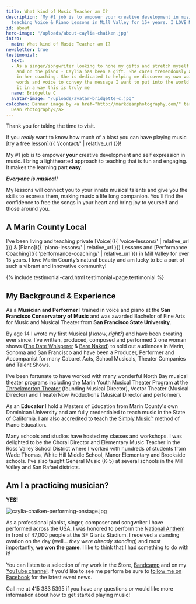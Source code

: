 ```yaml
---
title: What kind of Music Teacher am I?
description: 'My #1 job is to empower your creative development in music. I''ve been
  teaching Voice & Piano Lessons in Mill Valley for 15+ years. I LOVE Marin County!'
id: about
hero-image: "/uploads/about-caylia-chaiken.jpg"
intro:
  main: What kind of Music Teacher am I?
newsletter: true
testimonial:
  text:
  - As a singer/songwriter looking to hone my gifts and stretch myself both vocally
    and on the piano - Caylia has been a gift. She cares tremendously and is truthful
    in her coaching. She is dedicated to helping me discover my own voice, use my
    words and voice to convey the message I want to put into the world and express
    it in a way this is truly me
  name: Bridgette C
  avatar-image: "/uploads/avatar-bridgette-c.jpg"
colophon: Banner image by <a href="http://markdeanphotography.com/" target="_blank">Mark
  Dean Photography</a>
---
```


Thank you for taking the time to visit.

If you *really* want to know how much of a blast you can have playing music [try a free lesson]({{ '/contact/' | relative_url }})!

My #1 job is to empower **your** creative development and self expression in music. I bring a lighthearted approach to teaching that is fun and engaging. It makes the learning part **easy**.

***Everyone is musical!***

My lessons will connect you to your innate musical talents and give you the skills to express them, making music a life long companion. You'll find the confidence to free the songs in your heart and bring joy to yourself and those around you.

## A Marin County Local

I've been living and teaching private [Voice]({{ 'voice-lessons/' | relative_url }}) & [Piano]({{ 'piano-lessons/' | relative_url }}) Lessons and [Performance Coaching]({{ 'performance-coaching/' | relative_url }}) in Mill Valley for over 15 years. I love Marin County’s natural beauty and am lucky to be a part of such a vibrant and innovative community!

{% include testimonial-card.html testimonial=page.testimonial %}

## My Background & Experience

As a **Musician and Performer** I trained in voice and piano at the **San Francisco Conservatory of Music** and was awarded Bachelor of Fine Arts for Music and Musical Theater from **San Francisco State University**.

By age 14 I wrote my first Musical (*I know, right?*) and have been creating ever since. I’ve written, produced, composed and performed 2 one woman shows ([The Date Whisperer](https://chaikenmusic.bandcamp.com/album/caylia-chaiken-the-date-whisperer) & [Bare Naked](https://chaikenmusic.bandcamp.com/album/caylia-chaiken-bare-naked)) to sold out audiences in Marin, Sonoma and San Francisco and have been a Producer, Performer and Accompanist for many Cabaret Acts,  School Musicals, Theater Companies and Talent Shows.

I've been fortunate to have worked with many wonderful North Bay musical theater programs including the Marin Youth Musical Theater Program at the [Throckmorton Theater](http://throckmortontheatre.org/) (founding Musical Director), Vector Theater (Musical Director) and TheaterNow Productions (Musical Director and performer).

As an **Educator** I hold a Masters of Education from Marin County's own Dominican University and am fully credentialed to teach music in the State of California. I am also accredited to teach the [Simply Music™](https://simplymusic.com) method of Piano Education.

Many schools and studios have hosted my classes and workshops. I was delighted to be the Choral Director and Elementary Music Teacher in the Ross Valley School District where I worked with hundreds of students from Wade Thomas, White Hill Middle School, Manor Elementary and Brookside schools. I’ve also taught General Music (K-5) at several schools in the Mill Valley and San Rafael districts.

## Am I a practicing musician?

**YES!**

![caylia-chaiken-performing-onstage.jpg](/uploads/caylia-chaiken-performing-onstage.jpg)

As a professional pianist, singer, composer and songwriter I have performed across the USA. I was honored to perform the [National Anthem](https://www.youtube.com/watch?v=zqdYqJS9inU) in front of 47,000 people at the SF Giants Stadium. I received a standing ovation on the day (well... *they were already standing*) and most importantly, **we won the game**. I like to think that I had something to do with it!

You can listen to a selection of my work in the Store, [Bandcamp](http://chaikenmusic.bandcamp.com/) and on my [YouTube channel](https://www.youtube.com/channel/UCa56OJaXhqQN9ei7iiYszEg). If you’d like to see me perform be sure to [follow me on Facebook](https://www.facebook.com/cayliachaikenmusicstudio/) for the latest event news.

Call me at 415 383 5395 if you have any questions or would like more information about how to get started playing music!
